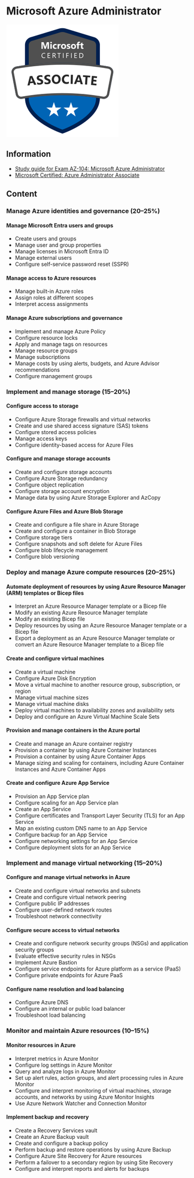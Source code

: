 # Microsoft Azure Administrator

<img src="images/microsoft-certified-associate-badge.png">

## Information

* [Study guide for Exam AZ-104: Microsoft Azure Administrator](https://learn.microsoft.com/en-us/credentials/certifications/resources/study-guides/az-104)
* [Microsoft Certified: Azure Administrator Associate](https://learn.microsoft.com/en-us/credentials/certifications/azure-administrator/?practice-assessment-type=certification)

## Content 

### **Manage Azure identities and governance** (20–25%)

#### **Manage Microsoft Entra users and groups**

* Create users and groups
* Manage user and group properties
* Manage licenses in Microsoft Entra ID
* Manage external users
* Configure self-service password reset (SSPR)

#### **Manage access to Azure resources**

* Manage built-in Azure roles
* Assign roles at different scopes
* Interpret access assignments

#### **Manage Azure subscriptions and governance**

* Implement and manage Azure Policy
* Configure resource locks
* Apply and manage tags on resources
* Manage resource groups
* Manage subscriptions
* Manage costs by using alerts, budgets, and Azure Advisor recommendations
* Configure management groups

### **Implement and manage storage** (15–20%)

#### **Configure access to storage**

* Configure Azure Storage firewalls and virtual networks
* Create and use shared access signature (SAS) tokens
* Configure stored access policies
* Manage access keys
* Configure identity-based access for Azure Files

#### **Configure and manage storage accounts**

* Create and configure storage accounts
* Configure Azure Storage redundancy
* Configure object replication
* Configure storage account encryption
* Manage data by using Azure Storage Explorer and AzCopy

#### **Configure Azure Files and Azure Blob Storage**

* Create and configure a file share in Azure Storage
* Create and configure a container in Blob Storage
* Configure storage tiers
* Configure snapshots and soft delete for Azure Files
* Configure blob lifecycle management
* Configure blob versioning
### **Deploy and manage Azure compute resources** (20–25%)

#### **Automate deployment of resources by using Azure Resource Manager (ARM) templates or Bicep files**

* Interpret an Azure Resource Manager template or a Bicep file
* Modify an existing Azure Resource Manager template
* Modify an existing Bicep file
* Deploy resources by using an Azure Resource Manager template or a Bicep file
* Export a deployment as an Azure Resource Manager template or convert an Azure Resource Manager template to a Bicep file

#### **Create and configure virtual machines**

* Create a virtual machine
* Configure Azure Disk Encryption
* Move a virtual machine to another resource group, subscription, or region
* Manage virtual machine sizes
* Manage virtual machine disks
* Deploy virtual machines to availability zones and availability sets
* Deploy and configure an Azure Virtual Machine Scale Sets

#### **Provision and manage containers in the Azure portal**

* Create and manage an Azure container registry
* Provision a container by using Azure Container Instances
* Provision a container by using Azure Container Apps
* Manage sizing and scaling for containers, including Azure Container Instances and Azure Container Apps

#### **Create and configure Azure App Service**

* Provision an App Service plan
* Configure scaling for an App Service plan
* Create an App Service
* Configure certificates and Transport Layer Security (TLS) for an App Service
* Map an existing custom DNS name to an App Service
* Configure backup for an App Service
* Configure networking settings for an App Service
* Configure deployment slots for an App Service

### **Implement and manage virtual networking** (15–20%)

#### **Configure and manage virtual networks in Azure**

* Create and configure virtual networks and subnets
* Create and configure virtual network peering
* Configure public IP addresses
* Configure user-defined network routes
* Troubleshoot network connectivity

#### **Configure secure access to virtual networks**

* Create and configure network security groups (NSGs) and application security groups
* Evaluate effective security rules in NSGs
* Implement Azure Bastion
* Configure service endpoints for Azure platform as a service (PaaS)
* Configure private endpoints for Azure PaaS

#### **Configure name resolution and load balancing**

* Configure Azure DNS
* Configure an internal or public load balancer
* Troubleshoot load balancing

### **Monitor and maintain Azure resources** (10–15%)

#### **Monitor resources in Azure**

* Interpret metrics in Azure Monitor
* Configure log settings in Azure Monitor
* Query and analyze logs in Azure Monitor
* Set up alert rules, action groups, and alert processing rules in Azure Monitor
* Configure and interpret monitoring of virtual machines, storage accounts, and networks by using Azure Monitor Insights
* Use Azure Network Watcher and Connection Monitor

#### **Implement backup and recovery**

* Create a Recovery Services vault
* Create an Azure Backup vault
* Create and configure a backup policy
* Perform backup and restore operations by using Azure Backup
* Configure Azure Site Recovery for Azure resources
* Perform a failover to a secondary region by using Site Recovery
* Configure and interpret reports and alerts for backups